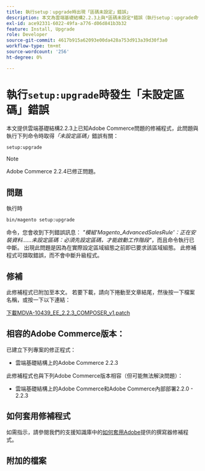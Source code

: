 ```yaml
---
title: 執行setup：upgrade時出現「區碼未設定」錯誤」
description: 本文為雲端基礎結構2.2.3上與*區碼未設定*錯誤（執行setup：upgrade命令時）相關的已知Adobe Commerce問題提供修補程式。
exl-id: ace92331-6022-49fa-a776-d06d841b3b32
feature: Install, Upgrade
role: Developer
source-git-commit: 4617b915a62093e00da428a753d913a39d30f3a0
workflow-type: tm+mt
source-wordcount: '256'
ht-degree: 0%

---
```


# 執行`setup:upgrade`時發生「未設定區碼」錯誤

本文提供雲端基礎結構2.2.3上已知Adobe Commerce問題的修補程式，此問題與執行下列命令時取得&#x200B;*「未設定區碼」*&#x200B;錯誤有關：

```bash
setup:upgrade
```

>[!NOTE]
>
>Adobe Commerce 2.2.4已修正問題。

## 問題

執行時

```bash
bin/magento setup:upgrade
```

命令，您會收到下列錯誤訊息： *&quot;模組&#39;Magento\_AdvancedSalesRule&#39;：正在安裝資料……未設定區碼：必須先設定區碼，才能啟動工作階段&quot;*，而且命令執行已中斷。 出現此問題是因為在實際設定區域組態之前即已要求該區域組態。 此修補程式可擷取錯誤，而不會中斷升級程式。

## 修補

此修補程式已附加至本文。 若要下載，請向下捲動至文章結尾，然後按一下檔案名稱，或按一下以下連結：

[下載MDVA-10439\_EE\_2.2.3\_COMPOSER\_v1.patch](assets/MDVA-10439_EE_2.2.3_COMPOSER_v1.patch.zip)

## 相容的Adobe Commerce版本：

已建立下列專案的修正程式：

* 雲端基礎結構上的Adobe Commerce 2.2.3

此修補程式也與下列Adobe Commerce版本相容（但可能無法解決問題）：

* 雲端基礎結構上的Adobe Commerce和Adobe Commerce內部部署2.2.0 - 2.2.3

## 如何套用修補程式

如需指示，請參閱我們的支援知識庫中的[如何套用Adobe](/help/how-to/general/how-to-apply-a-composer-patch-provided-by-magento.md)提供的撰寫器修補程式。

## 附加的檔案
